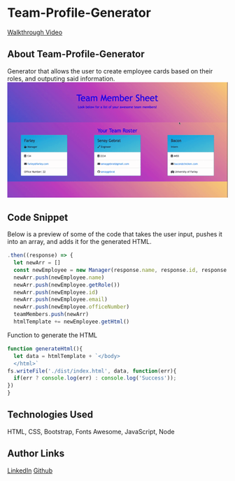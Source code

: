 # Team-Profile-Generator
[Walkthrough Video](https://youtu.be/POsb7paPckI)

## About Team-Profile-Generator
Generator that allows the user to create employee cards based on their roles, and outputing said information.
![Page Preview](./assets/images/Team%20Member%20Sheet.gif)


## Code Snippet
Below is a preview of some of the code that takes the user input, pushes it into an array, and adds it for the generated HTML.

```JavaScript
.then((response) => {  
  let newArr = []
  const newEmployee = new Manager(response.name, response.id, response.email, response.office)  
  newArr.push(newEmployee.name)
  newArr.push(newEmployee.getRole())
  newArr.push(newEmployee.id)      
  newArr.push(newEmployee.email)
  newArr.push(newEmployee.officeNumber)
  teamMembers.push(newArr)
  htmlTemplate += newEmployee.getHtml()
```

Function to generate the HTML
```JavaScript
function generateHtml(){
  let data = htmlTemplate + `</body>
  </html>`
fs.writeFile('./dist/index.html', data, function(err){
  if(err ? console.log(err) : console.log('Success'));
})
}
```



## Technologies Used
HTML, CSS, Bootstrap, Fonts Awesome, JavaScript, Node

## Author Links

[LinkedIn](https://www.linkedin.com/in/senayg/)
[Github](https://github.com/senaygebrat)